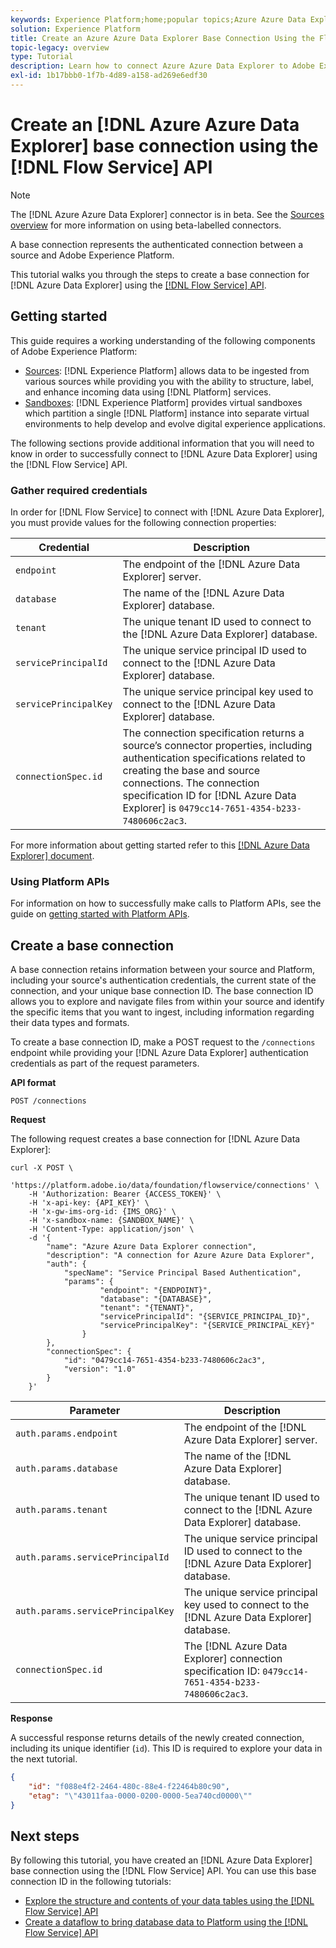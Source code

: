 ```yaml
---
keywords: Experience Platform;home;popular topics;Azure Azure Data Explorer;Azure Data Explorer;Azure Data Explorer
solution: Experience Platform
title: Create an Azure Azure Data Explorer Base Connection Using the Flow Service API
topic-legacy: overview
type: Tutorial
description: Learn how to connect Azure Azure Data Explorer to Adobe Experience Platform using the Flow Service API.
exl-id: 1b17bbb0-1f7b-4d89-a158-ad269e6edf30
---
```

# Create an [!DNL Azure Azure Data Explorer] base connection using the [!DNL Flow Service] API

>[!NOTE]
>
>The [!DNL Azure Azure Data Explorer] connector is in beta. See the [Sources overview](../../../../home.md#terms-and-conditions) for more information on using beta-labelled connectors.

A base connection represents the authenticated connection between a source and Adobe Experience Platform.

This tutorial walks you through the steps to create a base connection for [!DNL Azure Data Explorer] using the [[!DNL Flow Service] API](https://www.adobe.io/experience-platform-apis/references/flow-service/).


## Getting started

This guide requires a working understanding of the following components of Adobe Experience Platform:

* [Sources](../../../../home.md): [!DNL Experience Platform] allows data to be ingested from various sources while providing you with the ability to structure, label, and enhance incoming data using [!DNL Platform] services.
* [Sandboxes](../../../../../sandboxes/home.md): [!DNL Experience Platform] provides virtual sandboxes which partition a single [!DNL Platform] instance into separate virtual environments to help develop and evolve digital experience applications.

The following sections provide additional information that you will need to know in order to successfully connect to [!DNL Azure Data Explorer] using the [!DNL Flow Service] API.

### Gather required credentials

In order for [!DNL Flow Service] to connect with [!DNL Azure Data Explorer], you must provide values for the following connection properties:

| Credential | Description |
| ---------- | ----------- |
| `endpoint` | The endpoint of the [!DNL Azure Data Explorer] server. |
| `database` | The name of the [!DNL Azure Data Explorer] database. |
| `tenant` | The unique tenant ID used to connect to the [!DNL Azure Data Explorer] database. |
| `servicePrincipalId` | The unique service principal ID used to connect to the [!DNL Azure Data Explorer] database. |
| `servicePrincipalKey` | The unique service principal key used to connect to the [!DNL Azure Data Explorer] database. |
| `connectionSpec.id` | The connection specification returns a source’s connector properties, including authentication specifications related to creating the base and source connections. The connection specification ID for [!DNL Azure Data Explorer] is `0479cc14-7651-4354-b233-7480606c2ac3`. |

For more information about getting started refer to this [[!DNL Azure Data Explorer] document](https://docs.microsoft.com/en-us/azure/data-explorer/kusto/management/access-control/how-to-authenticate-with-aad).

### Using Platform APIs

For information on how to successfully make calls to Platform APIs, see the guide on [getting started with Platform APIs](../../../../../landing/api-guide.md).

## Create a base connection

A base connection retains information between your source and Platform, including your source's authentication credentials, the current state of the connection, and your unique base connection ID. The base connection ID allows you to explore and navigate files from within your source and identify the specific items that you want to ingest, including information regarding their data types and formats.

To create a base connection ID, make a POST request to the `/connections` endpoint while providing your [!DNL Azure Data Explorer] authentication credentials as part of the request parameters.

**API format**

```https
POST /connections
```

**Request**

The following request creates a base connection for [!DNL Azure Data Explorer]:

```shell
curl -X POST \
    'https://platform.adobe.io/data/foundation/flowservice/connections' \
    -H 'Authorization: Bearer {ACCESS_TOKEN}' \
    -H 'x-api-key: {API_KEY}' \
    -H 'x-gw-ims-org-id: {IMS_ORG}' \
    -H 'x-sandbox-name: {SANDBOX_NAME}' \
    -H 'Content-Type: application/json' \
    -d '{
        "name": "Azure Azure Data Explorer connection",
        "description": "A connection for Azure Azure Data Explorer",
        "auth": {
            "specName": "Service Principal Based Authentication",
            "params": {
                    "endpoint": "{ENDPOINT}",
                    "database": "{DATABASE}",
                    "tenant": "{TENANT}",
                    "servicePrincipalId": "{SERVICE_PRINCIPAL_ID}",
                    "servicePrincipalKey": "{SERVICE_PRINCIPAL_KEY}"
                }
        },
        "connectionSpec": {
            "id": "0479cc14-7651-4354-b233-7480606c2ac3",
            "version": "1.0"
        }
    }'
```

| Parameter | Description |
| --------- | ----------- |
| `auth.params.endpoint` | The endpoint of the [!DNL Azure Data Explorer] server. |
| `auth.params.database` | The name of the [!DNL Azure Data Explorer] database. |
| `auth.params.tenant` | The unique tenant ID used to connect to the [!DNL Azure Data Explorer] database. |
| `auth.params.servicePrincipalId` | The unique service principal ID used to connect to the [!DNL Azure Data Explorer] database. |
| `auth.params.servicePrincipalKey` | The unique service principal key used to connect to the [!DNL Azure Data Explorer] database. |
| `connectionSpec.id` | The [!DNL Azure Data Explorer] connection specification ID: `0479cc14-7651-4354-b233-7480606c2ac3`. |

**Response**

A successful response returns details of the newly created connection, including its unique identifier (`id`). This ID is required to explore your data in the next tutorial.

```json
{
    "id": "f088e4f2-2464-480c-88e4-f22464b80c90",
    "etag": "\"43011faa-0000-0200-0000-5ea740cd0000\""
}
```

## Next steps

By following this tutorial, you have created an [!DNL Azure Data Explorer] base connection using the [!DNL Flow Service] API. You can use this base connection ID in the following tutorials:

* [Explore the structure and contents of your data tables using the [!DNL Flow Service] API](../../explore/tabular.md)
* [Create a dataflow to bring database data to Platform using the [!DNL Flow Service] API](../../collect/database-nosql.md)
